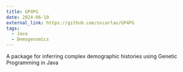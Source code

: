 ```yaml
---
title: GP4PG
date: 2024-06-10
external_link: https://github.com/oscarlao/GP4PG
tags:
  - Java
  - Demogenomics
---
```


A package for inferring complex demographic histories using Genetic Programming in Java

<!--more-->
